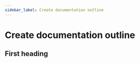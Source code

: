```yaml
---
sidebar_label: Create documentation outline
---
```


# Create documentation outline

## First heading




